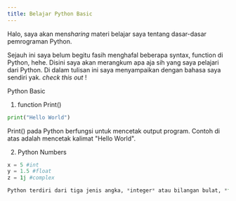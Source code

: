 ```yaml
---
title: Belajar Python Basic
---
```


Halo, saya akan men*sharing* materi belajar saya tentang dasar-dasar pemrograman Python.

Sejauh ini saya belum begitu fasih menghafal beberapa syntax, function di Python, hehe. Disini saya akan merangkum apa aja sih yang saya pelajari dari Python. Di dalam tulisan ini saya menyampaikan dengan bahasa saya sendiri yak. *check this out* !

Python Basic

1. function Print()
```python
print("Hello World")
```
Print() pada Python berfungsi untuk mencetak output program. Contoh di atas adalah mencetak kalimat "Hello World".

2. Python Numbers
```python
x = 5 #int
y = 1.5 #float
z = 1j #complex

Python terdiri dari tiga jenis angka, *integer* atau bilangan bulat, *float* atau bilangan desimal, dan *complex* atau bilangan campuran.
 
